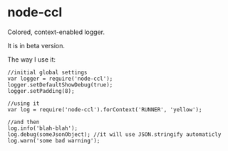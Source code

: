 # node-ccl

Colored, context-enabled logger.

It is in beta version.

The way I use it:

    //initial global settings
    var logger = require('node-ccl');
    logger.setDefaultShowDebug(true);
    logger.setPadding(8);
    
    //using it
    var log = require('node-ccl').forContext('RUNNER', 'yellow');
    
    //and then
    log.info('blah-blah');
    log.debug(someJsonObject); //it will use JSON.stringify automaticly
    log.warn('some bad warning');

